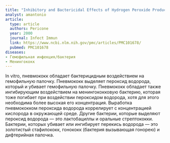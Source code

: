 ```yaml
---
title: "Inhibitory and Bactericidal Effects of Hydrogen Peroxide Production by Streptococcus pneumoniae on Other Inhabitants of the Upper Respiratory Tract"
analyst: amantonio
article:
  type: article
  authors: Pericone
  year: 2000
  journal: Infect Immun
  link: https://www.ncbi.nlm.nih.gov/pmc/articles/PMC101678/
  pubmed: PMC101678
diseases:
- Гемофильная инфекция/бактерия
- Менингококк
---
```


In vitro, пневмококк обладает бактерицидным воздействием на гемофильную палочку. Пневмококк выделяет пероксид водорода, который и убивает гемофильную палочку. Пневмококк обладает также ингибирующим воздействием на менингококковую бактерию, которая тоже погибает при воздействии пероксидом водорода, хотя для этого необходима более высокая его концентрация.
Выработка пневмококком пероксида водорода коррелирует с концентрацией кислорода в окружающей среде.
Другие бактерии, которые выделяют пероксид водорода — это лактобациллы и оральные стрептококки.
Бактерии, которых убивает или ингибирует перекись водорода — это золотистый стафилококк, гонококк (бактерия вызывающая гонорею) и дифтерийная палочка.
